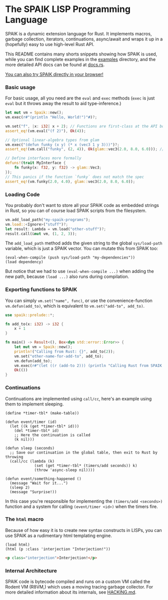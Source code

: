The SPAIK LISP Programming Language
===================================

SPAIK is a dynamic extension language for Rust. It implements macros, garbage
collection, iterators, continuations, async/await and wraps it up in a
(hopefully) easy to use high-level Rust API.

This README contains many shorts snippets showing how SPAIK is used, while you
can find complete examples in the [examples](examples) directory, and the more
detailed API docs can be found at [docs.rs](https://docs.rs/spaik/latest/spaik/).

[You can also try SPAIK directly in your
browser!](https://snyball.github.io/spaik-site/)

### Basic usage

For basic usage, all you need are the `eval` and `exec` methods (`exec` is just
`eval` but it throws away the result to aid type-inference.)

``` rust
let mut vm = Spaik::new();
vm.exec(r#"(println "Hello, World!")"#)?;

vm.set("f", |x: i32| x + 2); // Functions are first-class at the API boundary!
assert_eq!(vm.eval("(f 2)"), Ok(4));

// Optional linear-algebra types from glam
vm.exec("(defun funky (x y) (* x (vec3 1 y 3)))")?;
assert_eq!(vm.call("funky", (2, 4)), Ok(glam::vec3(2.0, 8.0, 6.0))); // Call a spaik function

// Define interfaces more formally
defuns!(trait MyInterface {
    fn funky(x: f32, y: f32) -> glam::Vec3;
});
// This panics if the function `funky` does not match the spec
assert_eq!(vm.funky(2.0, 4.0), glam::vec3(2.0, 8.0, 6.0));
```

### Loading Code

You probably don't want to store all your SPAIK code as embedded strings in Rust,
so you can of course load SPAIK scripts from the filesystem.

``` rust
vm.add_load_path("my-spaik-programs");
vm.load::<Ignore>("stuff")?;
let result: Lambda = vm.load("other-stuff")?;
result.call(&mut vm, (1, 2, 3));
```

The `add_load_path` method adds the given string to the global `sys/load-path`
variable, which is just a SPAIK vector. You can mutate this from SPAIK too:

``` common-lisp
(eval-when-compile (push sys/load-path "my-dependencies"))
(load dependency)
```

But notice that we had to use `(eval-when-compile ...)` when adding the new
path, because `(load ...)` also runs during compilation.

### Exporting functions to SPAIK

You can simply `vm.set("name", func)`, or use the convenience-function
`vm.defun(add_to)`, which is equivalent to `vm.set("add-to", add_to)`.

``` rust
use spaik::prelude::*;

fn add_to(x: i32) -> i32 {
    x + 1
}

fn main() -> Result<(), Box<dyn std::error::Error>> {
    let mut vm = Spaik::new();
    println!("Calling from Rust: {}", add_to(2));
    vm.set("other-name-for-add-to", add_to);
    vm.defun(add_to);
    vm.exec(r#"(let ((r (add-to 2))) (println "Calling Rust from SPAIK: {r}"))"#)?;
    Ok(())
}
```

### Continuations

Continuations are implemented using `call/cc`, here's an example using them
to implement sleeping.

```common-lisp
(define *timer-tbl* (make-table))

(defun event/timer (id)
  (let ((k (get *timer-tbl* id)))
    (del *timer-tbl* id)
    ;; Here the continuation is called
    (k nil)))

(defun sleep (seconds)
  ;; Save our continuation in the global table, then exit to Rust by throwing
  (call/cc (lambda (k)
             (set (get *timer-tbl* (timers/add seconds)) k)
             (throw 'async-sleep nil))))

(defun event/something-happened ()
  (message "Wait for it...")
  (sleep 2)
  (message "Surprise!))
```

In this case you're responsible for implementing the `(timers/add <seconds>)`
function and a system for calling `(event/timer <id>)` when the timers fire.

### The `html` macro

Because of how easy it is to create new syntax constructs in LISPs, you can
use SPAIK as a rudimentary html templating engine.

``` common-lisp
(load html)
(html (p :class 'interjection "Interjection!"))
```

``` html
<p class="interjection">Interjection!</p>
```


### Internal Architecture

SPAIK code is bytecode compiled and runs on a custom VM called the Rodent VM
(R8VM,) which uses a moving tracing garbage collector. For more detailed
information about its internals, see [HACKING.md](HACKING.md).

